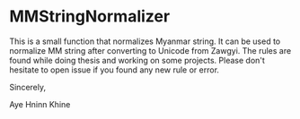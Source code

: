 # MMStringNormalizer

This is a small function that normalizes Myanmar string. It can be used to normalize MM string after converting to Unicode from Zawgyi.
The rules are found while doing thesis and working on some projects. Please don't hesitate to open issue if you found any new rule or error.

Sincerely,

Aye Hninn Khine
